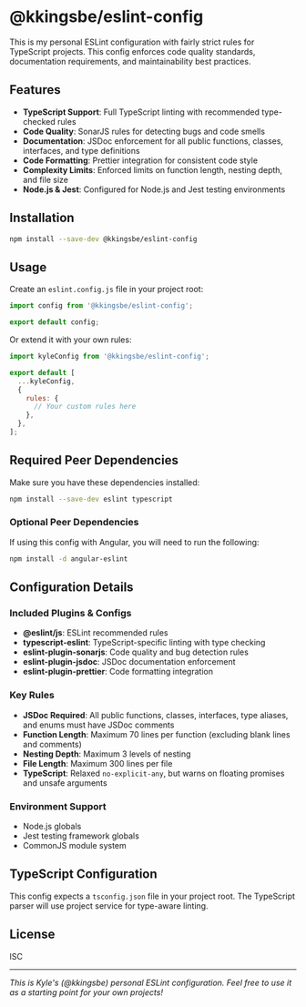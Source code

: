# @kkingsbe/eslint-config

This is my personal ESLint configuration with fairly strict rules for TypeScript projects. This config enforces code quality standards, documentation requirements, and maintainability best practices.

## Features

- **TypeScript Support**: Full TypeScript linting with recommended type-checked rules
- **Code Quality**: SonarJS rules for detecting bugs and code smells
- **Documentation**: JSDoc enforcement for all public functions, classes, interfaces, and type definitions
- **Code Formatting**: Prettier integration for consistent code style
- **Complexity Limits**: Enforced limits on function length, nesting depth, and file size
- **Node.js & Jest**: Configured for Node.js and Jest testing environments

## Installation

```bash
npm install --save-dev @kkingsbe/eslint-config
```

## Usage

Create an `eslint.config.js` file in your project root:

```javascript
import config from '@kkingsbe/eslint-config';

export default config;
```

Or extend it with your own rules:

```javascript
import kyleConfig from '@kkingsbe/eslint-config';

export default [
  ...kyleConfig,
  {
    rules: {
      // Your custom rules here
    },
  },
];
```

## Required Peer Dependencies

Make sure you have these dependencies installed:

```bash
npm install --save-dev eslint typescript
```

### Optional Peer Dependencies
If using this config with Angular, you will need to run the following:
```bash
npm install -d angular-eslint
```

## Configuration Details

### Included Plugins & Configs

- **@eslint/js**: ESLint recommended rules
- **typescript-eslint**: TypeScript-specific linting with type checking
- **eslint-plugin-sonarjs**: Code quality and bug detection rules
- **eslint-plugin-jsdoc**: JSDoc documentation enforcement
- **eslint-plugin-prettier**: Code formatting integration

### Key Rules

- **JSDoc Required**: All public functions, classes, interfaces, type aliases, and enums must have JSDoc comments
- **Function Length**: Maximum 70 lines per function (excluding blank lines and comments)
- **Nesting Depth**: Maximum 3 levels of nesting
- **File Length**: Maximum 300 lines per file
- **TypeScript**: Relaxed `no-explicit-any`, but warns on floating promises and unsafe arguments

### Environment Support

- Node.js globals
- Jest testing framework globals
- CommonJS module system

## TypeScript Configuration

This config expects a `tsconfig.json` file in your project root. The TypeScript parser will use project service for type-aware linting.

## License

ISC

---

*This is Kyle's (@kkingsbe) personal ESLint configuration. Feel free to use it as a starting point for your own projects!*
